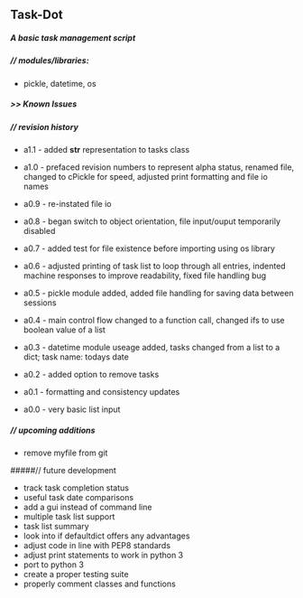 ## Task-Dot

##### A basic task management script

##### // modules/libraries:
- pickle, datetime, os

##### >> Known Issues

##### // revision history

 - a1.1 - added __str__ representation to tasks class

 - a1.0 - prefaced revision numbers to represent alpha status, renamed file, changed to cPickle for speed, adjusted print formatting and file io names

 - a0.9 - re-instated file io 

 - a0.8 - began switch to object orientation, file input/ouput temporarily disabled

 - a0.7 - added test for file existence before importing using os library

 - a0.6 - adjusted printing of task list to loop through all entries, indented machine responses to improve readability, fixed file handling bug

 - a0.5 - pickle module added, added file handling for saving data between sessions

 - a0.4 - main control flow changed to a function call, changed ifs to use boolean value of a list

 - a0.3 - datetime module useage added, tasks changed from a list to a dict; task name: todays date

 - a0.2 - added option to remove tasks

 - a0.1 - formatting and consistency updates

 - a0.0 - very basic list input


##### // upcoming additions
 - remove myfile from git



#####// future development
 - track task completion status
 - useful task date comparisons
 - add a gui instead of command line
 - multiple task list support
 - task list summary
 - look into if defaultdict offers any advantages
 - adjust code in line with PEP8 standards
 - adjust print statements to work in python 3
 - port to python 3
 - create a proper testing suite
 - properly comment classes and functions
 
